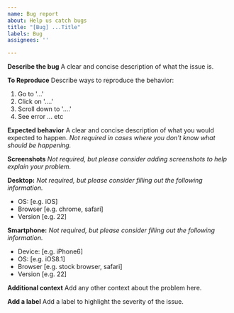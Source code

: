 ```yaml
---
name: Bug report
about: Help us catch bugs
title: "[Bug] ...Title"
labels: Bug
assignees: ''

---
```


**Describe the bug**
A clear and concise description of what the issue is.

**To Reproduce**
Describe ways to reproduce the behavior:
1. Go to '...'
2. Click on '....'
3. Scroll down to '....'
4. See error ... etc

**Expected behavior**
A clear and concise description of what you would expected to happen.
*Not required in cases where you don't know what should be happening.*

**Screenshots**
*Not required, but please consider adding screenshots to help explain your problem.*

**Desktop:**
*Not required, but please consider filling out the following information.*
 - OS: [e.g. iOS]
 - Browser [e.g. chrome, safari]
 - Version [e.g. 22]

**Smartphone:**
*Not required, but please consider filling out the following information.*
 - Device: [e.g. iPhone6]
 - OS: [e.g. iOS8.1]
 - Browser [e.g. stock browser, safari]
 - Version [e.g. 22]

**Additional context**
Add any other context about the problem here.

**Add a label**
Add a label to highlight the severity of the issue.
